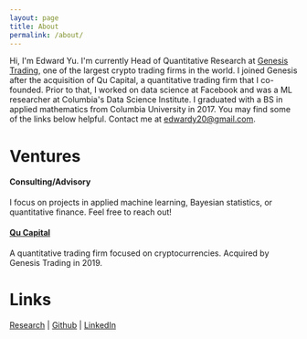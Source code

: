 ```yaml
---
layout: page
title: About
permalink: /about/
---
```

Hi, I'm Edward Yu. I'm currently Head of Quantitative Research at [Genesis Trading](https://genesistrading.com/), one of the largest crypto trading firms in the world. I joined Genesis after the acquisition of Qu Capital, a quantitative trading firm that I co-founded. Prior to that, I worked on data science at Facebook and was a ML researcher at Columbia's Data Science Institute. I graduated with a BS in applied mathematics from Columbia University in 2017. You may find some of the links below helpful. Contact me at [edwardy20@gmail.com](mailto:edwardy20@gmail.com).

# Ventures
#### Consulting/Advisory
I focus on projects in applied machine learning, Bayesian statistics, or quantitative finance. Feel free to reach out! 

#### [Qu Capital](http://qu.capital)
A quantitative trading firm focused on cryptocurrencies. Acquired by Genesis Trading in 2019.

# Links
[Research](/research) | [Github](https://github.com/edwardyu) | [LinkedIn](https://www.linkedin.com/in/edward-yu-443b6632)
